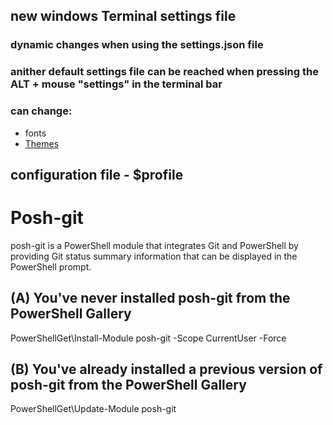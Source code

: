 ## new windows Terminal settings file
### dynamic changes when using the settings.json file
### anither default settings file can be reached when pressing the ALT + mouse "settings" in the terminal bar
###
### can change:
- fonts
- [Themes](https://atomcorp.github.io/themes/)

## configuration file - $profile

# Posh-git
posh-git is a PowerShell module that integrates Git and PowerShell by providing Git status summary information that can be displayed in the PowerShell prompt.

## (A) You've never installed posh-git from the PowerShell Gallery
PowerShellGet\Install-Module posh-git -Scope CurrentUser -Force

## (B) You've already installed a previous version of posh-git from the PowerShell Gallery
PowerShellGet\Update-Module posh-git
